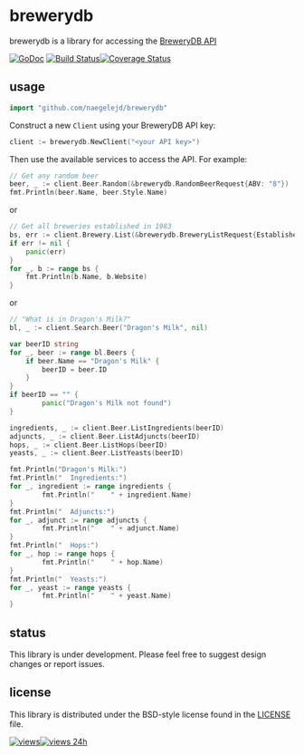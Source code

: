 # brewerydb

brewerydb is a library for accessing the [BreweryDB API](http://www.brewerydb.com)

[![GoDoc](https://godoc.org/github.com/naegelejd/brewerydb?status.svg)](https://godoc.org/github.com/naegelejd/brewerydb) [![Build Status](https://travis-ci.org/naegelejd/brewerydb.svg)](https://travis-ci.org/naegelejd/brewerydb)[![Coverage Status](https://coveralls.io/repos/naegelejd/brewerydb/badge.svg?branch=master)](https://coveralls.io/r/naegelejd/brewerydb?branch=master)

## usage

```go
import "github.com/naegelejd/brewerydb"
```

Construct a new `Client` using your BreweryDB API key:

```go
client := brewerydb.NewClient("<your API key>")
```

Then use the available services to access the API.
For example:

```go
// Get any random beer
beer, _ := client.Beer.Random(&brewerydb.RandomBeerRequest{ABV: "8"})
fmt.Println(beer.Name, beer.Style.Name)
```

or

```go
// Get all breweries established in 1983
bs, err := client.Brewery.List(&brewerydb.BreweryListRequest{Established: "1983"})
if err != nil {
    panic(err)
}
for _, b := range bs {
    fmt.Println(b.Name, b.Website)
}
```

or

```go
// "What is in Dragon's Milk?"
bl, _ := client.Search.Beer("Dragon's Milk", nil)

var beerID string
for _, beer := range bl.Beers {
    if beer.Name == "Dragon's Milk" {
        beerID = beer.ID
    }
}
if beerID == "" {
        panic("Dragon's Milk not found")
}

ingredients, _ := client.Beer.ListIngredients(beerID)
adjuncts, _ := client.Beer.ListAdjuncts(beerID)
hops, _ := client.Beer.ListHops(beerID)
yeasts, _ := client.Beer.ListYeasts(beerID)

fmt.Println("Dragon's Milk:")
fmt.Println("  Ingredients:")
for _, ingredient := range ingredients {
        fmt.Println("    " + ingredient.Name)
}
fmt.Println("  Adjuncts:")
for _, adjunct := range adjuncts {
        fmt.Println("    " + adjunct.Name)
}
fmt.Println("  Hops:")
for _, hop := range hops {
        fmt.Println("    " + hop.Name)
}
fmt.Println("  Yeasts:")
for _, yeast := range yeasts {
        fmt.Println("    " + yeast.Name)
}
```

## status

This library is under development. Please feel free to suggest design changes or report issues.

## license

This library is distributed under the BSD-style license found in the [LICENSE](https://github.com/naegelejd/brewerydb/blob/master/LICENSE) file.


[![views](https://sourcegraph.com/api/repos/github.com/naegelejd/brewerydb/.counters/views.svg?no-count=1)](https://sourcegraph.com/github.com/naegelejd/brewerydb)[![views 24h](https://sourcegraph.com/api/repos/github.com/naegelejd/brewerydb/.counters/views-24h.svg)](https://sourcegraph.com/github.com/naegelejd/brewerydb)
